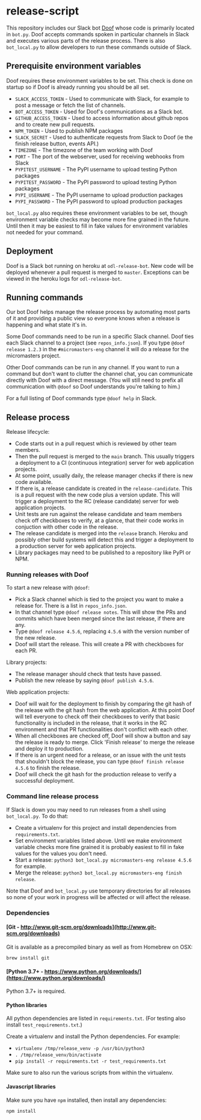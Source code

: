 # release-script

This repository includes our Slack bot [Doof](https://phineasandferb.fandom.com/wiki/Heinz_Doofenshmirtz) whose code is primarily located in `bot.py`. Doof
accepts commands spoken in particular channels in Slack and executes various parts of the release process.
There is also  `bot_local.py` to allow developers to run these commands outside of Slack.

## Prerequisite environment variables
Doof requires these environment variables to be set. This check is done on startup so if Doof is already running you should
be all set.

  - `SLACK_ACCESS_TOKEN` - Used to communicate with Slack, for example to post a message or fetch the list of channels.
  - `BOT_ACCESS_TOKEN` - Used for Doof's communications as a Slack bot.
  - `GITHUB_ACCESS_TOKEN` - Used to access information about github repos and to create new pull requests.
  - `NPM_TOKEN` - Used to publish NPM packages
  - `SLACK_SECRET` - Used to authenticate requests from Slack to Doof (ie the finish release button, events API.)
  - `TIMEZONE` - The timezone of the team working with Doof
  - `PORT` - The port of the webserver, used for receiving webhooks from Slack
  - `PYPITEST_USERNAME` - The PyPI username to upload testing Python packages
  - `PYPITEST_PASSWORD` - The PyPI password to upload testing Python packages
  - `PYPI_USERNAME` - The PyPI username to upload production packages
  - `PYPI_PASSWORD` - The PyPI password to upload production packages

`bot_local.py` also requires these environment variables to be set, though environment
variable checks may become more fine grained in the future. Until then it may be easiest
to fill in fake values for environment variables not needed for your command.

## Deployment
Doof is a Slack bot running on heroku at `odl-release-bot`. New code will be
deployed whenever a pull request is merged to `master`. Exceptions can be viewed
in the heroku logs for `odl-release-bot`.

## Running commands
Our bot Doof helps manage the release process by automating most parts of it and providing a public view so everyone
knows when a release is happening and what state it's in.

Some Doof commands need to be run in a specific Slack channel. Doof ties each Slack channel to a project
(see `repos_info.json`). If you type `@doof release 1.2.3` in the `#micromasters-eng` channel it will do a release
for the micromasters project.

Other Doof commands can be run in any channel. If you want to run a command but don't want to clutter the channel
chat, you can communicate directly with Doof with a direct message.
(You will still need to prefix all communication with `@doof` so Doof understands you're talking to him.)

For a full listing of Doof commands type `@doof help` in Slack.

## Release process
Release lifecycle:
  - Code starts out in a pull request which is reviewed by other team members.
  - Then the pull request is merged to the `main` branch. This usually triggers a deployment
    to a CI (continuous integration) server for web application projects.
  - At some point, usually daily, the release manager checks if there is new code available.
  - If there is, a release candidate is created in the `release-candidate`.
    This is a pull request with the new code plus a version update. This will trigger
    a deployment to the RC (release candidate) server for web application projects.
  - Unit tests are run against the release candidate and team members check off checkboxes to verify,
    at a glance, that their code works in conjuction with other code in the release.
  - The release candidate is merged into the `release` branch. Heroku and possibly other build systems
    will detect this and trigger a deployment to a production server for web application projects.
  - Library packages may need to be published to a repository like PyPI or NPM.

### Running releases with Doof
To start a new release with `@doof`:

  - Pick a Slack channel which is tied to the project you want to make a release for. There is a list in `repos_info.json`.
  - In that channel type `@doof release notes`. This will show the PRs and commits which have been merged since the last release, if there are any.
  - Type `@doof release 4.5.6`, replacing `4.5.6` with the version number of the new release.
  - Doof will start the release. This will create a PR with checkboxes for each PR.

Library projects:
  - The release manager should check that tests have passed.
  - Publish the new release by saying `@doof publish 4.5.6`.

Web application projects:
  - Doof will wait for the deployment to finish by comparing the git hash of the release
  with the git hash from the web application. At this point Doof will tell everyone to check off their checkboxes to verify
  that basic functionality is included in the release, that it works in the RC environment and that PR functionalities don't
  conflict with each other.
  - When all checkboxes are checked off, Doof will show a button and say the release is ready to merge. Click 'Finish release'
  to merge the release and deploy it to production.
  - If there is an urgent need for a release, or an issue with the unit tests that shouldn't block the release,
    you can type `@doof finish release 4.5.6` to finish the release.
  - Doof will check the git hash for the production release to verify a successful deployment.

### Command line release process
If Slack is down you may need to run releases from a shell using `bot_local.py`. To do that:

 - Create a virtualenv for this project and install dependencies from `requirements.txt`.
 - Set environment variables listed above. Until we make environment variable checks more fine
grained it is probably easiest to fill in fake values for the values you don't need.
 - Start a release: `python3 bot_local.py micromasters-eng release 4.5.6` for example.
 - Merge the release: `python3 bot_local.py micromasters-eng finish release`.
 
Note that Doof and `bot_local.py` use temporary directories for all releases so none of your
work in progress will be affected or will affect the release.

### Dependencies

#### [Git - http://www.git-scm.org/downloads](http://www.git-scm.org/downloads)
Git is available as a precompiled binary as well as from Homebrew on OSX:

    brew install git

#### [Python 3.7+ - https://www.python.org/downloads/](https://www.python.org/downloads/)

Python 3.7+ is required.

#### Python libraries

All python dependencies are listed in `requirements.txt`. (For testing also install `test_requirements.txt`.)

Create a virtualenv and install the Python dependencies. For example:

  - `virtualenv /tmp/release_venv -p /usr/bin/python3`
  - `. /tmp/release_venv/bin/activate`
  - `pip install -r requirements.txt -r test_requirements.txt`

Make sure to also run the various scripts from within the virtualenv.

#### Javascript libraries
Make sure you have `npm` installed, then install any dependencies:

    npm install
